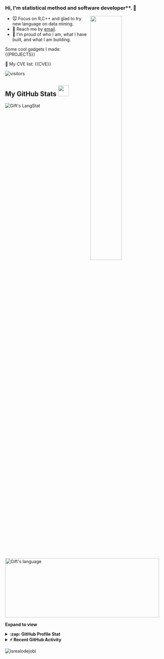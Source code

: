 <!-- <a href="https://busy.moe/"><img align="right" src="https://busy.moe/badges/2?style=for-the-badge"/></a> -->

### Hi, I'm statistical method and software developer**. 👋

<a href="https://github.com/ShouyeLiu?tab=repositories">
  <img align="right" src="https://github-readme-stats.vercel.app/api?username=ShouyeLiu&show_icons=true&title_color=000&icon_color=0099ff&text_color=000&bg_color=ffffff&hide_border=true#gh-light-mode-only" width="45%" />
</a>

- 🐭 Focus on R,C++ and glad to try new language on data mining.
- 📩 Reach me by [email](mailto:shouye.liu@uq.edu.au).
- 💫 I'm proud of who I am, what I have built, and what I am building.

Some cool gadgets I made:
{{PROJECTS}}

🎯 My CVE list:
{{CVE}}

![visitors](https://visitor-badge.laobi.icu/badge?page_id=ShouyeLiu)


 ##  My GitHub Stats <img src = "https://i.pinimg.com/originals/65/c4/f4/65c4f452571be1261e9c623f7da488ac.gif" width = 35px> 
 
 <div>
   <img align="center" src="https://github-readme-streak-stats.herokuapp.com/?user=lauragift21" alt="Gift's LangStat" />
  <img align="center" src="https://github-readme-stats.vercel.app/api/top-langs?username=lauragift21&langs_count=10&show_icons=true&locale=en&layout=compact&theme=light" alt="Gift's language" height="192px"  width="500px"/>
</div>

**Expand to view**
<details>
  <summary><b>:zap: GitHub Profile Stat</b></summary>
  <img src="https://github-readme-stats.anuraghazra1.vercel.app/api?username=lauragift21&show_icons=true" />
</details>
<details>
  <summary><b>⚡ Recent GitHub Activity</b></summary>
  <br/>
   <a href="https://github.com/lauragift21/"><img alt="Gift' Activity Graph" src="https://activity-graph.herokuapp.com/graph?username=lauragift21&custom_title=Gift's%20Contribution%20Graph&theme=react-dark" /></a>
  <br/>
</details>

<!-- GitHub section: END -->

<!-- Profile Views -->

<p align="left"> <img src="https://komarev.com/ghpvc/?username=lauragift21&label=Profile%20views&color=0e75b6&style=flat" alt="isrealodejobi" />
</p>

<!-- THE END -->
